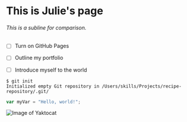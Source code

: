 # This is Julie's page
###### This is a subline for comparison.


- [ ] Turn on GitHub Pages
- [ ] Outline my portfolio
- [ ] Introduce myself to the world


```
$ git init
Initialized empty Git repository in /Users/skills/Projects/recipe-repository/.git/
```

``` javascript
var myVar = "Hello, world!";
```

![Image of Yaktocat](https://octodex.github.com/images/yaktocat.png)

